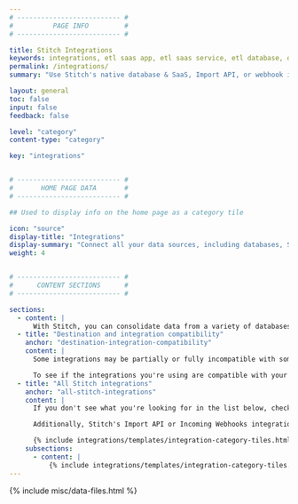 ```yaml
---
# -------------------------- #
#          PAGE INFO         #
# -------------------------- #

title: Stitch Integrations
keywords: integrations, etl saas app, etl saas service, etl database, database etl, integration, data source
permalink: /integrations/
summary: "Use Stitch's native database & SaaS, Import API, or webhook integrations to connect and replicate your data."

layout: general
toc: false
input: false
feedback: false

level: "category"
content-type: "category"

key: "integrations"


# -------------------------- #
#       HOME PAGE DATA       #
# -------------------------- #

## Used to display info on the home page as a category tile

icon: "source"
display-title: "Integrations"
display-summary: "Connect all your data sources, including databases, SaaS applications, and more."
weight: 4


# -------------------------- #
#      CONTENT SECTIONS      #
# -------------------------- #

sections:
  - content: |
      With Stitch, you can consolidate data from a variety of databases, SaaS apps, and services into [a single destination]({{ site.baseurl }}/destinations).
  - title: "Destination and integration compatibility"
    anchor: "destination-integration-compatibility"
    content: |
      Some integrations may be partially or fully incompatible with some of the destinations offered by Stitch. For example: some destinations don’t support storing multiple data types in the same column. If a SaaS integration sends over a column with mixed data types, [some destinations may reject the data]({{ link.destinations.storage.rejected-records | prepend: site.baseurl }}).

      To see if the integrations you're using are compatible with your destination, check out the [Destination and Integration Compatibility Guide]({{ link.destinations.overviews.compatibility | prepend: site.baseurl }}).
  - title: "All Stitch integrations"
    anchor: "all-stitch-integrations"
    content: |
      If you don't see what you're looking for in the list below, check out the Singer project. A simple, composable, open-source ETL standard, Singer allows you to extract data from any source. Check out the [Roadmap]({{ site.singer-roadmap }}){:target} or [GitHub repo]({{ site.singer-github }}){:target="new"} to see what's currently being worked on.

      Additionally, Stitch's Import API or Incoming Webhooks integrations can be used to extract data from sources that don't currently have a native integration.

      {% include integrations/templates/integration-category-tiles.html type="where-is-integration" which-integrations="all" %}
    subsections:
      - content: |
          {% include integrations/templates/integration-category-tiles.html type="all-integrations" %}
---
```

{% include misc/data-files.html %}